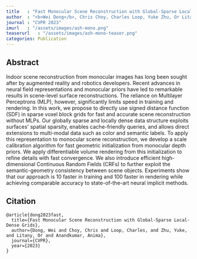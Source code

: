 ```yaml
---
title   : "Fast Monocular Scene Reconstruction with Global-Sparse Local-Dense Grids"
author  : "<b>Wei Dong</b>, Chris Choy, Charles Loop, Yuke Zhu, Or Litany, Anima Anandkumar"
journal : "CVPR 2023"
imurl   : "/assets/images/ash-mono.png"
teaserurl   : "/assets/images/ash-mono-teaser.png"
categories: Publication
---
```


## Abstract
Indoor scene reconstruction from monocular images has long been sought after by augmented reality and robotics developers. Recent advances in neural field representations and monocular priors have led to remarkable results in scene-level surface reconstructions. The reliance on Multilayer Perceptrons (MLP), however, significantly limits speed in training and rendering.
In this work, we propose to directly use signed distance function (SDF) in sparse voxel block grids for fast and accurate scene reconstruction without MLPs. 
Our globally sparse and locally dense data structure exploits surfaces' spatial sparsity, enables cache-friendly queries, and allows direct extensions to multi-modal data such as color and semantic labels.
To apply this representation to monocular scene reconstruction, we develop a scale calibration algorithm for fast geometric initialization from monocular depth priors. We apply differentiable volume rendering from this initialization to refine details with fast convergence. 
We also introduce efficient high-dimensional Continuous Random Fields (CRFs) to further exploit the semantic-geometry consistency between scene objects.
Experiments show that our approach is 10
 faster in training and 100
 faster in rendering while achieving comparable accuracy to state-of-the-art neural implicit methods.
 
## Citation
```
@article{dong2023fast,
  title={Fast Monocular Scene Reconstruction with Global-Sparse Local-Dense Grids},
  author={Dong, Wei and Choy, Chris and Loop, Charles, and Zhu, Yuke, and Litany, Or and Anandkumar, Anima},
  journal={CVPR},
  year={2023}
}
```